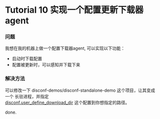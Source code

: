Tutorial 10 实现一个配置更新下载器agent
=======

### 问题

我想在我的机器上做一个配置下载器agent, 可以实现以下功能：

- 启动时下载配置
- 配置被更新时，可以感知并下载下来

### 解决方法

可以修改一下 disconf-demos/disconf-standalone-demo 这个项目，让其变成一个 长驻进程，并指定  
[disconf.user_define_download_dir](../../config/src/client-config.html) 这个配置到你想指定的路径。

done.
